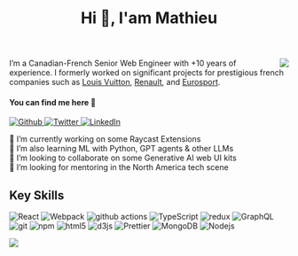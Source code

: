 <header>
  <h1>Hi 👋, I'am Mathieu</h1>
</header>
<img align="right" src="https://media2.giphy.com/media/cFdHXXm5GhJsc/giphy.gif?width=50">

I’m a Canadian-French Senior Web Engineer with +10 years of experience. I formerly worked on significant projects for prestigious french companies such as [Louis Vuitton], [Renault], and [Eurosport].

#### You can find me here 🔗
<p>
  <a href="https://github.com/degouville" target="_blank">
    <img alt="Github" src="https://img.shields.io/badge/GitHub-%2312100E.svg?&style=for-the-badge&logo=Github&logoColor=white" />
  </a>
  <a href="https://twitter.com/matdegouville" target="_blank">
    <img alt="Twitter" src="https://img.shields.io/badge/twitter-%231DA1F2.svg?&style=for-the-badge&logo=twitter&logoColor=white" />
  </a>
  <a href="https://www.linkedin.com/in/degouville/" target="_blank">
    <img alt="LinkedIn" src="https://img.shields.io/badge/linkedin-%230077B5.svg?&style=for-the-badge&logo=linkedin&logoColor=white" />
  </a>
</p>

<p>
🔭 I’m currently working on some Raycast Extensions <br>
🌱 I’m also learning ML with Python, GPT agents & other LLMs <br>
👯 I’m looking to collaborate on some Generative AI web UI kits <br>
🤔 I’m looking for mentoring in the North America tech scene <br>
</p>

 
## Key Skills
<p>
  <img alt="React" src="https://img.shields.io/badge/-React-45b8d8?style=flat-square&logo=react&logoColor=white" />
  <img alt="Webpack" src="https://img.shields.io/badge/-Webpack-8DD6F9?style=flat-square&logo=webpack&logoColor=white" /> 
  <img alt="github actions" src="https://img.shields.io/badge/-Github_Actions-2088FF?style=flat-square&logo=github-actions&logoColor=white" />
  <img alt="TypeScript" src="https://img.shields.io/badge/-TypeScript-007ACC?style=flat-square&logo=typescript&logoColor=white" />
  <img alt="redux" src="https://img.shields.io/badge/-Redux-764ABC?style=flat-square&logo=redux&logoColor=white" />
  <img alt="GraphQL" src="https://img.shields.io/badge/-GraphQL-E10098?style=flat-square&logo=graphql&logoColor=white" />
  <img alt="git" src="https://img.shields.io/badge/-Git-F05032?style=flat-square&logo=git&logoColor=white" />
  <img alt="npm" src="https://img.shields.io/badge/-NPM-CB3837?style=flat-square&logo=npm&logoColor=white" />
  <img alt="html5" src="https://img.shields.io/badge/-HTML5-E34F26?style=flat-square&logo=html5&logoColor=white" />
  <img alt="d3js" src="https://img.shields.io/badge/-D3.js-F9A03C?style=flat-square&logo=d3.js&logoColor=white" />
  <img alt="Prettier" src="https://img.shields.io/badge/-Prettier-F7B93E?style=flat-square&logo=prettier&logoColor=white" />
  <img alt="MongoDB" src="https://img.shields.io/badge/-MongoDB-13aa52?style=flat-square&logo=mongodb&logoColor=white" />
  <img alt="Nodejs" src="https://img.shields.io/badge/-Nodejs-43853d?style=flat-square&logo=Node.js&logoColor=white" />
</p>


[![](https://activity-graph.herokuapp.com/graph?username=degouville&theme=react-dark&hide_border=true)](https://github.com/degouville)
 

[Louis Vuitton]: https://louisvuitton.com/
[Renault]: https://www.renaultgroup.com/
[Eurosport]: https://www.eurosport.fr/

<!--
**degouville/degouville** is a ✨ _special_ ✨ repository because its `README.md` (this file) appears on your GitHub profile.

TODO:
[x] Add description
[x] Add cool Gif
  [] Add YT, IG
[x] Add stack Badges
[] Add Open Source contribs
[] Add dynamic blog feed
[] Add YT feed
[] Add dynamic location infos (time, weather, ect...)
-->
